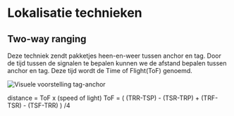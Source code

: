 # Lokalisatie technieken

## Two-way ranging

Deze techniek zendt pakketjes heen-en-weer tussen anchor en tag. Door de tijd tussen de signalen te bepalen kunnen we de afstand bepalen tussen anchor en tag. Deze tijd wordt de Time of Flight(ToF) genoemd.

![Visuele voorstelling tag-anchor](https://github.com/AP-Elektronica-ICT/jp19-luwb/blob/master/doc/img/Communicatie%20tag%20&%20anchor.png "Visuele voorstelling van tag-anchor")

distance = ToF x (speed of light)
ToF = ( (TRR-TSP) - (TSR-TRP) + (TRF-TSR) - (TSF-TRR) ) /4